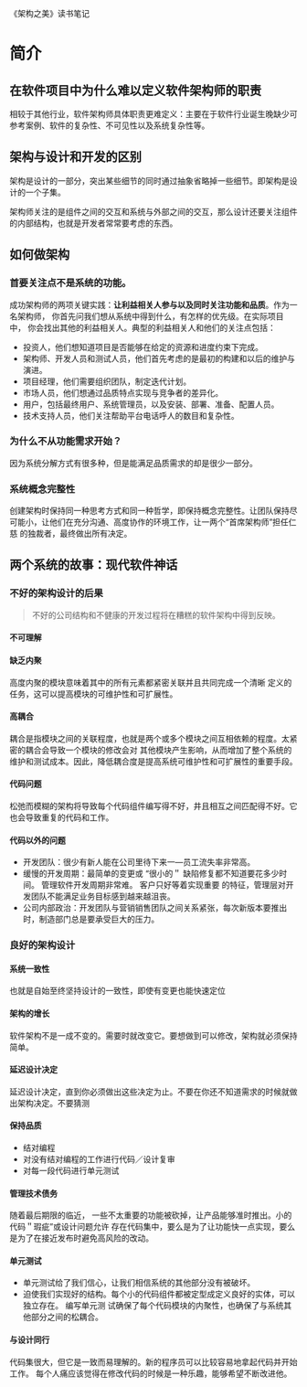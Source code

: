 《架构之美》读书笔记

# 简介

## 在软件项目中为什么难以定义软件架构师的职责
相较于其他行业，软件架构师具体职责更难定义：主要在于软件行业诞生晚缺少可参考案例、软件的复杂性、不可见性以及系统复杂性等。
## 架构与设计和开发的区别
架构是设计的一部分，突出某些细节的同时通过抽象省略掉一些细节。即架构是设计的一个子集。

架构师关注的是组件之间的交互和系统与外部之间的交互，那么设计还要关注组件的内部结构，也就是开发者常常要考虑的东西。
## 如何做架构

### 首要关注点不是系统的功能。

成功架构师的两项关键实践：**让利益相关人参与以及同时关注功能和品质**。作为一名架构师， 你首先问我们想从系统中得到什么，有怎样的优先级。在实际项目中， 你会找出其他的利益相关人。典型的利益相关人和他们的关注点包括：

- 投资人，他们想知道项目是否能够在给定的资源和进度约束下完成。
- 架构师、开发人员和测试人员，他们首先考虑的是最初的构建和以后的维护与演进。
- 项目经理，他们需要组织团队，制定迭代计划。
- 市场人员，他们想通过品质特点实现与竞争者的差异化。
- 用户，包括最终用户、系统管理员，以及安装、部署、准备、配置人员。
- 技术支持人员，他们关注帮助平台电话呼人的数目和复杂性。
### 为什么不从功能需求开始？
因为系统分解方式有很多种，但是能满足品质需求的却是很少一部分。

### 系统概念完整性
创建架构时保持同一种思考方式和同一种哲学，即保持概念完整性。让团队保持尽可能小，让他们在充分沟通、高度协作的环境工作，让一两个“首席架构师”担任仁慈 的独裁者，最终做出所有决定。


## 两个系统的故事：现代软件神话

### 不好的架构设计的后果

> 不好的公司结构和不健康的开发过程将在糟糕的软件架构中得到反映。

#### 不可理解

#### 缺乏内聚

高度内聚的模块意味着其中的所有元素都紧密关联并且共同完成一个清晰
定义的任务，这可以提高模块的可维护性和可扩展性。

#### 高耦合

耦合是指模块之间的关联程度，也就是两个或多个模块之间互相依赖的程度。太紧密的耦合会导致一个模块的修改会对
其他模块产生影响，从而增加了整个系统的维护和测试成本。因此，降低耦合度是提高系统可维护性和可扩展性的重要手段。

#### 代码问题

松弛而模糊的架构将导致每个代码组件编写得不好，井且相互之间匹配得不好。它也会导致重复的代码和工作。

#### 代码以外的问题

- 开发团队：很少有新人能在公司里待下来一—员工流失率非常高。
- 缓慢的开发周期：最简单的变更或 “很小的＂ 缺陷修复都不知道要花多少时间。 管理软件开发周期非常难。 客户只好等着实现重要
的特征，管理层对开发团队不能满足业务目标感到越来越沮丧。
- 公司内部政治：开发团队与营销销售团队之间关系紧张，每次新版本要推出时，制造部门总是要承受巨大的压力。

### 良好的架构设计

#### 系统一致性

也就是自始至终坚持设计的一致性，即使有变更也能快速定位

#### 架构的增长

软件架构不是一成不变的。需要时就改变它。要想做到可以修改，架构就必须保持简单。

#### 延迟设计决定

延迟设计决定，直到你必须做出这些决定为止。不要在你还不知道需求的时候就做出架构决定。不要猜测

#### 保持品质

- 结对编程
- 对没有结对编程的工作进行代码／设计复审
- 对每一段代码进行单元测试

#### 管理技术债务

随着最后期限的临近， 一些不太重要的功能被砍掉，让产品能够准时推出。小的代码＂瑕疵”或设计问题允许
存在代码集中，要么是为了让功能快一点实现，要么是为了在接近发布时避免高风险的改动。

#### 单元测试

- 单元测试给了我们信心，让我们相信系统的其他部分没有被破坏。
- 迫使我们实现好的结构。每个小的代码组件都被定型成定义良好的实体，可以独立存在。
  编写单元测 试确保了每个代码模块的内聚性，也确保了与系统其他部分之间的松耦合。

#### 与设计同行

代码集很大，但它是一致而易理解的。新的程序员可以比较容易地拿起代码并开始工作。 
每个人痛应该觉得在修改代码的时候是一种乐趣，能够希望不断改进他。

